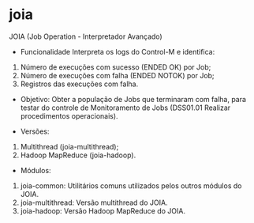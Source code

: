 # joia
JOIA (Job Operation - Interpretador Avançado)

* Funcionalidade
Interpreta os logs do Control-M e identifica:
1. Número de execuções com sucesso (ENDED OK) por Job; 
2. Número de execuções com falha (ENDED NOTOK) por Job;
3. Registros das execuções com falha.

* Objetivo: 
Obter a população de Jobs que terminaram com falha, para testar do controle de Monitoramento de Jobs (DSS01.01 Realizar procedimentos operacionais).

* Versões:
1. Multithread (joia-multithread);
2. Hadoop MapReduce (joia-hadoop).

* Módulos:
1. joia-common: Utilitários comuns utilizados pelos outros módulos do JOIA.
2. joia-multithread: Versão multithread do JOIA.
3. joia-hadoop: Versão Hadoop MapReduce do JOIA.
